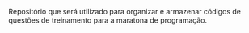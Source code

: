 Repositório que será utilizado para organizar e armazenar códigos de questões de treinamento para
a maratona de programação.
